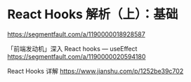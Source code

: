 #  React Hooks 解析（上）：基础 
https://segmentfault.com/a/1190000018928587

 「前端发动机」深入 React hooks — useEffect 
 https://segmentfault.com/a/1190000020594180
 
 React Hooks 详解
 https://www.jianshu.com/p/1252be39c702